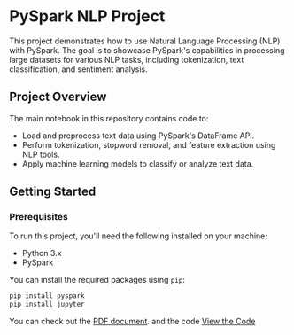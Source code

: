 # PySpark NLP Project

This project demonstrates how to use Natural Language Processing (NLP) with PySpark. The goal is to showcase PySpark's capabilities in processing large datasets for various NLP tasks, including tokenization, text classification, and sentiment analysis.

## Project Overview

The main notebook in this repository contains code to:

- Load and preprocess text data using PySpark's DataFrame API.
- Perform tokenization, stopword removal, and feature extraction using NLP tools.
- Apply machine learning models to classify or analyze text data.

## Getting Started

### Prerequisites

To run this project, you'll need the following installed on your machine:

- Python 3.x
- PySpark

You can install the required packages using `pip`:

```bash
pip install pyspark
pip install jupyter
```
You can check out the [PDF document](nlp-spark-document.pdf).
and the code [View the Code](spark-nlp.py)
